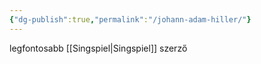 ```yaml
---
{"dg-publish":true,"permalink":"/johann-adam-hiller/"}
---
```


legfontosabb [[Singspiel\|Singspiel]] szerző